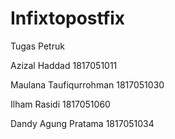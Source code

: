 # Infixtopostfix

Tugas Petruk

Azizal Haddad 1817051011

Maulana Taufiqurrohman 1817051030

Ilham Rasidi 1817051060

Dandy Agung Pratama 1817051034
